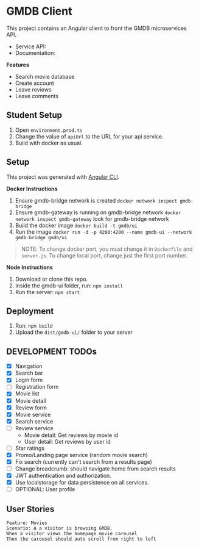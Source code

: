 # GMDB Client

This project contains an Angular client to front the GMDB microservices API.

* Service API: 
* Documentation:

**Features**

- Search movie database
- Create account
- Leave reviews
- Leave comments

## Student Setup

1. Open `environment.prod.ts`
2. Change the value of `apiUrl` to the URL for your api service.
3. Build with docker as usual.

## Setup

This project was generated with [Angular CLI](https://github.com/angular/angular-cli).

**Docker Instructions**

1. Ensure gmdb-bridge network is created `docker network inspect gmdb-bridge`
1. Ensure gmdb-gateway is running on gmdb-bridge network `docker network inspect gmdb-gateway` look for gmdb-bridge network
1. Build the docker image `docker build -t gmdb/ui`
1. Run the image `docker run -d -p 4200:4200 --name gmdb-ui --network gmdb-bridge gmdb/ui`

> NOTE: To change docker port, you must change it in `Dockerfile` and `server.js`.  To change local port, change just the first port number.

**Node Instructions**
1. Download or clone this repo.
2. Inside the gmdb-ui folder, run: `npm install`
3. Run the server: `npm start`


## Deployment

1. Run: `npm build`
2. Upload the `dist/gmdb-ui/` folder to your server


## DEVELOPMENT TODOs

- [x] Navigation
- [x] Search bar
- [x] Login form
- [ ] Registration form
- [x] Movie list
- [x] Movie detail
- [x] Review form
- [x] Movie service
- [x] Search service
- [ ] Review service
  * Movie detail: Get reviews by movie id
  * User detail: Get reviews by user id
- [ ] Star ratings
- [x] Promo/Landing page service (random movie search)
- [x] Fix search (currently can't search from a results page)
- [ ] Change breadcrumb: should navigate home from search results
- [x] JWT authentication and authorization.
- [x] Use localstorage for data persistence on all services.
- [ ] OPTIONAL: User profile

## User Stories

```gherkin
Feature: Movies
Scenario: A a visitor is browsing GMDB.
When a visitor views the homepage movie carousel
Then the carousel should auto scroll from right to left



```
